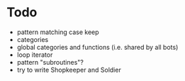 # Todo
- pattern matching case keep
- categories
- global categories and functions (i.e. shared by all bots)
- loop iterator
- pattern "subroutines"?
- try to write Shopkeeper and Soldier
